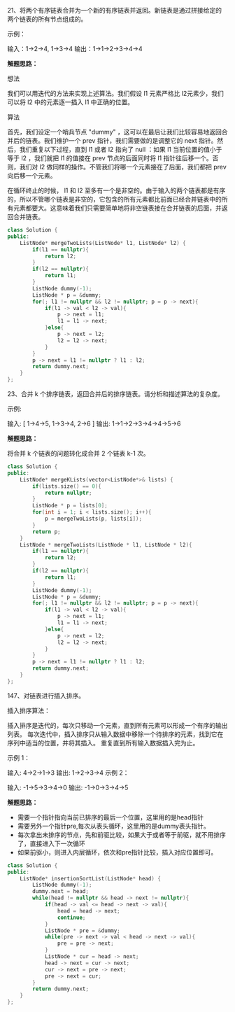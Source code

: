 21、将两个有序链表合并为一个新的有序链表并返回。新链表是通过拼接给定的两个链表的所有节点组成的。 

示例：

输入：1->2->4, 1->3->4
输出：1->1->2->3->4->4

**解题思路：**

想法

我们可以用迭代的方法来实现上述算法。我们假设 l1 元素严格比 l2元素少，我们可以将 l2 中的元素逐一插入 l1 中正确的位置。

算法

首先，我们设定一个哨兵节点 "dummy" ，这可以在最后让我们比较容易地返回合并后的链表。我们维护一个 prev 指针，我们需要做的是调整它的 next 指针。然后，我们重复以下过程，直到 l1 或者 l2 指向了 null ：如果 l1 当前位置的值小于等于 l2 ，我们就把 l1 的值接在 prev 节点的后面同时将 l1 指针往后移一个。否则，我们对 l2 做同样的操作。不管我们将哪一个元素接在了后面，我们都把 prev 向后移一个元素。

在循环终止的时候， l1 和 l2 至多有一个是非空的。由于输入的两个链表都是有序的，所以不管哪个链表是非空的，它包含的所有元素都比前面已经合并链表中的所有元素都要大。这意味着我们只需要简单地将非空链表接在合并链表的后面，并返回合并链表。

```c++
class Solution {
public:
    ListNode* mergeTwoLists(ListNode* l1, ListNode* l2) {
        if(l1 == nullptr){
            return l2;
        }
        if(l2 == nullptr){
            return l1;
        }
        ListNode dummy(-1);
        ListNode * p = &dummy;
        for(; l1 != nullptr && l2 != nullptr; p = p -> next){
            if(l1 -> val < l2 -> val){
                p -> next = l1;
                l1 = l1 -> next;
            }else{
                p -> next = l2;
                l2 = l2 -> next;
            }
        }
        p -> next = l1 != nullptr ? l1 : l2;
        return dummy.next;
    }
};
```

23、合并 k 个排序链表，返回合并后的排序链表。请分析和描述算法的复杂度。

示例:

输入:
[
  1->4->5,
  1->3->4,
  2->6
]
输出: 1->1->2->3->4->4->5->6

**解题思路：**

将合并 k 个链表的问题转化成合并 2 个链表 k-1 次。

```c++
class Solution {
public:
    ListNode* mergeKLists(vector<ListNode*>& lists) {
        if(lists.size() == 0){
            return nullptr;
        }
        ListNode * p = lists[0];
        for(int i = 1; i < lists.size(); i++){
            p = mergeTwoLists(p, lists[i]);
        }
        return p;
    }
    ListNode * mergeTwoLists(ListNode * l1, ListNode * l2){
        if(l1 == nullptr){
            return l2;
        }
        if(l2 == nullptr){
            return l1;
        }
        ListNode dummy(-1);
        ListNode * p = &dummy;
        for(; l1 != nullptr && l2 != nullptr; p = p -> next){
            if(l1 -> val < l2 -> val){
                p -> next = l1;
                l1 = l1 -> next;
            }else{
                p -> next = l2;
                l2 = l2 -> next;
            }
        }
        p -> next = l1 != nullptr ? l1 : l2;
        return dummy.next;
    }
};
```

147、对链表进行插入排序。

插入排序算法：

插入排序是迭代的，每次只移动一个元素，直到所有元素可以形成一个有序的输出列表。
每次迭代中，插入排序只从输入数据中移除一个待排序的元素，找到它在序列中适当的位置，并将其插入。
重复直到所有输入数据插入完为止。


示例 1：

输入: 4->2->1->3
输出: 1->2->3->4
示例 2：

输入: -1->5->3->4->0
输出: -1->0->3->4->5

**解题思路：**

- 需要一个指针指向当前已排序的最后一个位置，这里用的是head指针
- 需要另外一个指针pre,每次从表头循环，这里用的是dummy表头指针。
- 每次拿出未排序的节点，先和前驱比较，如果大于或者等于前驱，就不用排序了，直接进入下一次循环
- 如果前驱小，则进入内层循环，依次和pre指针比较，插入对应位置即可。

```c++
class Solution {
public:
    ListNode* insertionSortList(ListNode* head) {
        ListNode dummy(-1);
        dummy.next = head;
        while(head != nullptr && head -> next != nullptr){
            if(head -> val <= head -> next -> val){
                head = head -> next;
                continue;
            }
            ListNode * pre = &dummy;
            while(pre -> next -> val < head -> next -> val){
                pre = pre -> next;
            }
            ListNode * cur = head -> next;
            head -> next = cur -> next;
            cur -> next = pre -> next;
            pre -> next = cur;
        }
        return dummy.next;
    }
};
```

